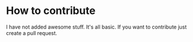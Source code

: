 # How to contribute

I have not added awesome stuff. It's all basic. If you want to contribute just create a pull request.
